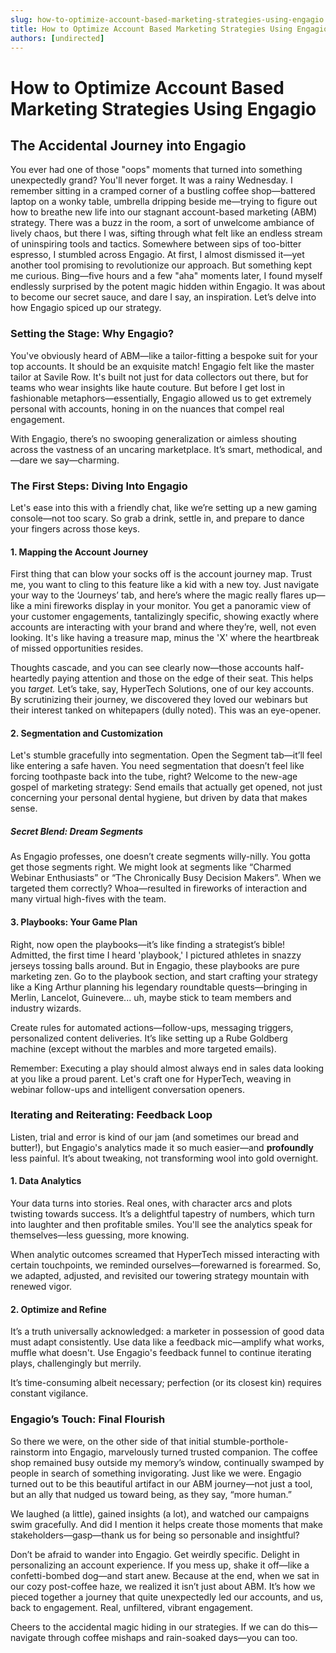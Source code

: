 ```yaml
---
slug: how-to-optimize-account-based-marketing-strategies-using-engagio
title: How to Optimize Account Based Marketing Strategies Using Engagio
authors: [undirected]
---
```



# How to Optimize Account Based Marketing Strategies Using Engagio

## The Accidental Journey into Engagio

You ever had one of those "oops" moments that turned into something unexpectedly grand? You'll never forget. It was a rainy Wednesday. I remember sitting in a cramped corner of a bustling coffee shop—battered laptop on a wonky table, umbrella dripping beside me—trying to figure out how to breathe new life into our stagnant account-based marketing (ABM) strategy. There was a buzz in the room, a sort of unwelcome ambiance of lively chaos, but there I was, sifting through what felt like an endless stream of uninspiring tools and tactics. Somewhere between sips of too-bitter espresso, I stumbled across Engagio. At first, I almost dismissed it—yet another tool promising to revolutionize our approach. But something kept me curious. Bing—five hours and a few "aha" moments later, I found myself endlessly surprised by the potent magic hidden within Engagio. It was about to become our secret sauce, and dare I say, an inspiration. Let’s delve into how Engagio spiced up our strategy.

### Setting the Stage: Why Engagio?

You've obviously heard of ABM—like a tailor-fitting a bespoke suit for your top accounts. It should be an exquisite match! Engagio felt like the master tailor at Savile Row. It's built not just for data collectors out there, but for teams who wear insights like haute couture. But before I get lost in fashionable metaphors—essentially, Engagio allowed us to get extremely personal with accounts, honing in on the nuances that compel real engagement.

With Engagio, there’s no swooping generalization or aimless shouting across the vastness of an uncaring marketplace. It’s smart, methodical, and—dare we say—charming.

### The First Steps: Diving Into Engagio

Let's ease into this with a friendly chat, like we’re setting up a new gaming console—not too scary. So grab a drink, settle in, and prepare to dance your fingers across those keys.

#### 1. **Mapping the Account Journey**

First thing that can blow your socks off is the account journey map. Trust me, you want to cling to this feature like a kid with a new toy. Just navigate your way to the ‘Journeys’ tab, and here’s where the magic really flares up—like a mini fireworks display in your monitor. You get a panoramic view of your customer engagements, tantalizingly specific, showing exactly where accounts are interacting with your brand and where they’re, well, not even looking. It's like having a treasure map, minus the 'X' where the heartbreak of missed opportunities resides.

Thoughts cascade, and you can see clearly now—those accounts half-heartedly paying attention and those on the edge of their seat. This helps you *target.* Let’s take, say, HyperTech Solutions, one of our key accounts. By scrutinizing their journey, we discovered they loved our webinars but their interest tanked on whitepapers (dully noted). This was an eye-opener. 

#### 2. **Segmentation and Customization**

Let's stumble gracefully into segmentation. Open the Segment tab—it’ll feel like entering a safe haven. You need segmentation that doesn’t feel like forcing toothpaste back into the tube, right? Welcome to the new-age gospel of marketing strategy: Send emails that actually get opened, not just concerning your personal dental hygiene, but driven by data that makes sense.

##### Secret Blend: Dream Segments

As Engagio professes, one doesn’t create segments willy-nilly. You gotta get those segments right. We might look at segments like “Charmed Webinar Enthusiasts” or “The Chronically Busy Decision Makers”. When we targeted them correctly? Whoa—resulted in fireworks of interaction and many virtual high-fives with the team.

#### 3. **Playbooks: Your Game Plan**

Right, now open the playbooks—it’s like finding a strategist’s bible! Admitted, the first time I heard 'playbook,' I pictured athletes in snazzy jerseys tossing balls around. But in Engagio, these playbooks are pure marketing zen. Go to the playbook section, and start crafting your strategy like a King Arthur planning his legendary roundtable quests—bringing in Merlin, Lancelot, Guinevere... uh, maybe stick to team members and industry wizards.

Create rules for automated actions—follow-ups, messaging triggers, personalized content deliveries. It’s like setting up a Rube Goldberg machine (except without the marbles and more targeted emails).

Remember: Executing a play should almost always end in sales data looking at you like a proud parent. Let's craft one for HyperTech, weaving in webinar follow-ups and intelligent conversation openers.

### Iterating and Reiterating: Feedback Loop

Listen, trial and error is kind of our jam (and sometimes our bread and butter!), but Engagio's analytics made it so much easier—and **profoundly** less painful. It’s about tweaking, not transforming wool into gold overnight. 

#### 1. **Data Analytics**

Your data turns into stories. Real ones, with character arcs and plots twisting towards success. It’s a delightful tapestry of numbers, which turn into laughter and then profitable smiles. You'll see the analytics speak for themselves—less guessing, more knowing.

When analytic outcomes screamed that HyperTech missed interacting with certain touchpoints, we reminded ourselves—forewarned is forearmed. So, we adapted, adjusted, and revisited our towering strategy mountain with renewed vigor.

#### 2. **Optimize and Refine**

It’s a truth universally acknowledged: a marketer in possession of good data must adapt consistently. Use data like a feedback mic—amplify what works, muffle what doesn't. Use Engagio's feedback funnel to continue iterating plays, challengingly but merrily. 

It’s time-consuming albeit necessary; perfection (or its closest kin) requires constant vigilance.

### Engagio’s Touch: Final Flourish

So there we were, on the other side of that initial stumble-porthole-rainstorm into Engagio, marvelously turned trusted companion. The coffee shop remained busy outside my memory’s window, continually swamped by people in search of something invigorating. Just like we were. Engagio turned out to be this beautiful artifact in our ABM journey—not just a tool, but an ally that nudged us toward being, as they say, “more human.”

We laughed (a little), gained insights (a lot), and watched our campaigns swim gracefully. And did I mention it helps create those moments that make stakeholders—gasp—thank us for being so personable and insightful?

Don’t be afraid to wander into Engagio. Get weirdly specific. Delight in personalizing an account experience. If you mess up, shake it off—like a confetti-bombed dog—and start anew. Because at the end, when we sat in our cozy post-coffee haze, we realized it isn’t just about ABM. It’s how we pieced together a journey that quite unexpectedly led our accounts, and us, back to engagement. Real, unfiltered, vibrant engagement.

Cheers to the accidental magic hiding in our strategies. If we can do this—navigate through coffee mishaps and rain-soaked days—you can too.